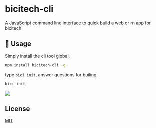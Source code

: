# bicitech-cli

A JavaScript command line interface to quick build a web or rn app for bicitech.

## 🔨 Usage

Simply install the cli tool global,

```bash
npm install bicitech-cli -g
```

type `bici init`, answer questions for builing,

```bash
bici init
```

<img src="https://raw.githubusercontent.com/campcc/assets/master/bicitech-cli.png" />

## License

[MIT](https://github.com/campcc/bici-cli/blob/master/LICENSE)
